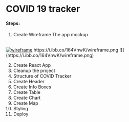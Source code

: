 # COVID 19 tracker

#### Steps:
1. Create Wireframe
The app mockup
<br>
<a href="https://ibb.co/DpjXbSk"><img src="https://i.ibb.co/164VnwK/wireframe.png" alt="wireframe" border="0"></a>
https://i.ibb.co/164VnwK/wireframe.png
![](https://i.ibb.co/164VnwK/wireframe.png)

2. Create React App
3. Cleanup the project
4. Structure of COVID Tracker
5. Create Header
6. Create Info Boxes
7. Create Table
8. Create Chart
9. Create Map
10. Styling
11. Deploy
